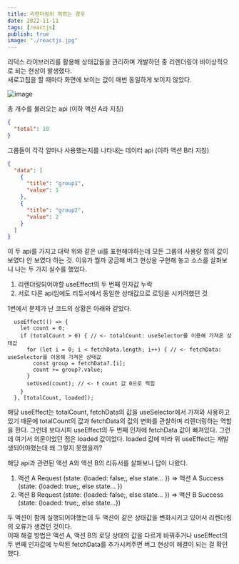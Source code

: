 ```yaml
---
title: 리렌더링이 먹히는 경우
date: 2022-11-11
tags: [reactjs]
publish: true
image: "./reactjs.jpg"
---
```


리덕스 라이브러리를 활용해 상태값들을 관리하며 개발하던 중 리렌더링이 비이상적으로 되는 현상이 발생했다.  
새로고침을 할 때마다 화면에 보이는 값이 매번 동일하게 보이지 않았다.

![image](https://user-images.githubusercontent.com/24996316/201300319-b62f9714-e59c-42a5-bc39-567c36c6d68c.png)

총 개수를 불러오는 api (이하 액션 A라 지칭)

```json
{
  "total": 10
}
```

그룹들이 각각 얼마나 사용했는지를 나타내는 데이터 api (이하 액션 B라 지칭)

```json
{
  "data": [
    {
      "title": "group1",
      "value": 1
    },
    {
      "title": "group2",
      "value": 2
    }
  ]
}
```

이 두 api를 가지고 대략 위와 같은 ui를 표현해야하는데 모든 그룹의 사용량 합의 값이 보였다 안 보였다 하는 것. 이유가 뭘까 궁금해 버그 현상을 구현해 놓고 소스를 살펴보니 나는 두 가지 실수를 했었다.

1. 리렌더링되어야할 useEffect의 두 번째 인자값 누락
2. 서로 다른 api임에도 리듀서에서 동일한 상태값으로 로딩을 시키려했던 것

1번에서 문제가 난 코드의 상황은 아래와 같았다.

```j{numberLines: true}
  useEffect(() => {
    let count = 0;
    if (totalCount > 0) { // <- totalCount: useSelector를 이용해 가져온 상태값
      for (let i = 0; i < fetchData.length; i++) { // <- fetchData: useSelector를 이용해 가져온 상태값
        const group = fetchData?.[i];
        count += group?.value;
      }
      setUsed(count); // <- ❗ count 값 0으로 찍힘
    }
  }, [totalCount, loaded]);
```

해당 useEffect는 totalCount, fetchData의 값을 useSelector에서 가져와 사용하고 있기 때문에 totalCount의 값과 fetchData의 값의 변화를 관찰하며 리렌더링하는 역할을 한다. 그런데 보다시피 useEffect의 두 번째 인자에 fetchData 값이 빠져있다.
그런데 여기서 의문이었던 점은 loaded 값이었다. loaded 값에 따라 위 useEffect는 재발생되어야했는데 왜 그렇지 못했을까?

해당 api과 관련된 액션 A와 액션 B의 리듀서를 살펴보니 답이 나왔다.

1. 액션 A Request (state: {loaded: false;, else state... }) => 액션 A Success (state: {loaded: true;, else state... })
2. 액션 B Request (state: {loaded: false;, else state... }) => 액션 B Success (state: {loaded: true;, else state...})

두 액션이 함께 실행되어야했는데 두 액션이 같은 상태값을 변화시키고 있어서 리렌더링의 오류가 생겼던 것이다.  
이때 해결 방법은 액션 A, 액션 B의 로딩 상태의 값을 다르게 바꿔주거나 useEffect의 두 번째 인자값에 누락된 fetchData를 추가시켜주면 버그 현상이 해결이 되는 걸 확인했다.
